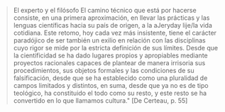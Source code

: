 > El experto y el filósofo El camino técnico que está por hacerse consiste, en una primera aproximación, en llevar las prácticas y las lenguas científicas hacia su país de origen, a la aJeryday lije/la vida cotidiana. Este retomo, hoy cada vez más insistente, tiene el carácter paradójico de ser también un exilio en relación con las disciplinas cuyo rigor se mide por la estricta definición de sus límites. Desde que la cientificidad se ha dado lugares propios y apropiables mediante proyectos racionales capaces de plantear de manera irrisoria sus procedimientos, sus objetos formales y las condiciones de su falsificación, desde que se ha establecido como una pluralidad de campos limitados y distintos, en suma, desde que ya no es de tipo teológico, ha constituido el todo como su resto, y este resto se ha convertido en lo que llamamos cultura." [De Certeau, p. 55]
